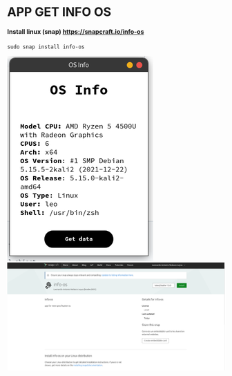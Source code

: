 # APP GET INFO OS 

#### Install linux (snap) https://snapcraft.io/info-os
```
sudo snap install info-os
```

![img_snap_page](assets/app.png)
![img_snap_page](assets/snap_.png)
